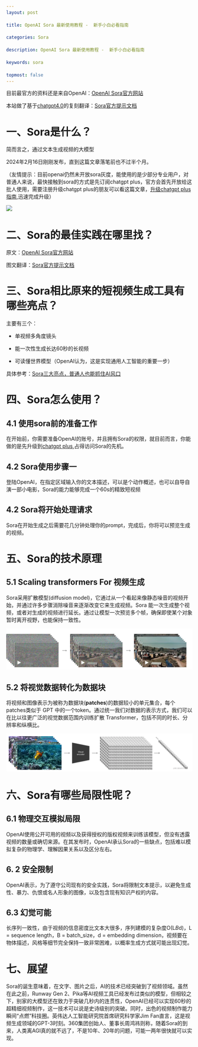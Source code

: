 ```yaml
---
layout: post

title: OpenAI Sora 最新使用教程 -  新手小白必看指南

categories: Sora

description: OpenAI Sora 最新使用教程 -  新手小白必看指南

keywords: sora

topmost: false
---
```


目前最官方的资料还是来自OpenAI：[OpenAI Sora官方网站](https://openai.com/sora)

本站做了基于[chatgpt4.0](https://www.chatgptzixun.com/2024/02/29/upgrade-chatgpt/)的复刻翻译：[Sora官方提示文档](https://www.chatgptzixun.com/2024/03/01/sora-prompt/)



# 一、Sora是什么？

简而言之，通过文本生成视频的大模型

2024年2月16日刚刚发布，直到这篇文章落笔前也不过半个月。

（友情提示：目前openai仍然未开放sora灰度，能使用的是少部分专业用户，对普通人来说，最快接触到sora的方式是先订阅chatgpt plus，官方会首先开放给这批人使用，需要注册升级chatgpt plus的朋友可以看这篇文章，[升级chatgpt plus指南](https://www.chatgptzixun.com/2024/02/29/upgrade-chatgpt/),迅速完成升级）

![](/images/sora/sora-first-page.png/)

# 二、Sora的最佳实践在哪里找？

原文：[OpenAI Sora官方网站](https://openai.com/sora)

图文翻译：[Sora官方提示文档](https://www.chatgptzixun.com/2024/03/01/sora-prompt/)



# 三、Sora相比原来的短视频生成工具有哪些亮点？

主要有三个：

- 单视频多角度镜头
- 能一次性生成长达60秒的长视频

- 可读懂世界模型（OpenAI认为，这是实现通用人工智能的重要一步）

具体参考：[Sora三大亮点，普通人也能抓住AI风口](https://www.chatgptzixun.com/2024/03/01/sora-highlight/)


# 四、Sora怎么使用？

## 4.1 使用sora前的准备工作

在开始前，你需要准备OpenAI的账号，并且拥有Sora的权限，就目前而言，你能做的是先升级到[chatgpt plus](https://www.chatgptzixun.com/2024/02/29/upgrade-chatgpt/),占得访问Sora的先机。



## 4.2 Sora使用步骤一

登陆OpenAI，在指定区域输入你的文本描述，可以是个动作概述，也可以自导自演一部小电影，Sora的能力能够完成一个60s的精致短视频



## 4.2 Sora将开始处理请求

Sora在开始生成之后需要花几分钟处理你的prompt，完成后，你将可以预览生成的视频。


# 五、Sora的技术原理

## 5.1  Scaling transformers For 视频生成

Sora采用扩散模型(diffusion model)，它通过从一个看起来像静态噪音的视频开始，并通过许多步骤消除噪音来逐渐改变它来生成视频。Sora 能一次生成整个视频，或者对生成的视频进行延长。通过让模型一次预览多个帧，确保即使某个对象暂时离开视野，也能保持一致性。

![](/images/sora/sora-model-1.png)

## 5.2 将视觉数据转化为数据块

将视频和图像表示为被称为数据块(**patches**)的数据较小的单元集合，每个patches类似于 GPT 中的一个token。通过统一我们对数据的表示方式，我们可以在比以往更广泛的视觉数据范围内训练扩散 Transformer，包括不同的时长、分辨率和纵横比。

![](/images/sora/sora-model-2.png)

# 六、Sora有哪些局限性呢？

## 6.1 物理交互模拟局限

OpenAI使用公开可用的视频以及获得授权的版权视频来训练该模型，但没有透露视频的数量或确切来源。在其发布时，OpenAI承认Sora的一些缺点，包括难以模拟复杂的物理学、理解因果关系以及区分左右。

## 6. 2 安全限制

OpenAI表示，为了遵守公司现有的安全实践，Sora将限制文本提示，以避免生成性、暴力、仇恨或名人形象的图像，以及包含现有知识产权的内容。

## 6.3 幻觉可能

长序列一致性，由于视频的信息密度比文本大很多，序列建模的复杂度O(L*B*d)，L = sequence length，B = batch_size，d = embedding dimension，视频要在物体描述，风格等细节完全保持一致非常困难，以概率生成方式就可能出现幻觉。

# 七、展望

Sora的诞生意味着，在文字、图片之后，AI的技术已经突破到了视频领域。虽然在此之前，Runway Gen 2、Pika等AI视频工具已经发布过类似的模型，但相较之下，别家的大模型还在致力于突破几秒内的连贯性，OpenAI已经可以实现60秒的超精细视频制作，这一技术可以说是史诗级别的突破。同时，出色的视频制作能力瞬间“点燃”科技圈。英伟达人工智能研究院首席研究科学家Jim Fan直言，这是视频生成领域的GPT-3时刻。360集团创始人、董事长周鸿祎则称，随着Sora的到来，人类离AGI真的就不远了，不是10年、20年的问题，可能一两年很快就可以实现。

